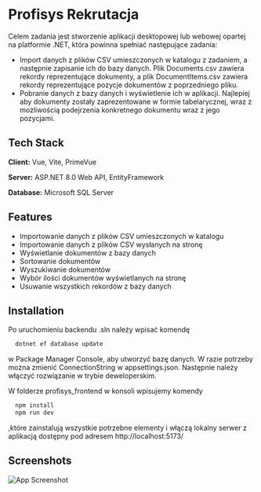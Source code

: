 
# Profisys Rekrutacja

Celem zadania jest stworzenie aplikacji desktopowej lub webowej opartej na platformie .NET, która powinna spełniać następujące zadania:

* Import danych z plików CSV umieszczonych w katalogu z zadaniem, a następnie zapisanie ich do bazy danych. Plik Documents.csv zawiera rekordy reprezentujące dokumenty, a plik DocumentItems.csv zawiera rekordy reprezentujące pozycje dokumentów z poprzedniego pliku.
* Pobranie danych z bazy danych i wyświetlenie ich w aplikacji. Najlepiej aby dokumenty zostały zaprezentowane w formie tabelarycznej, wraz z możliwością podejrzenia konkretnego dokumentu wraz z jego pozycjami.


## Tech Stack

**Client:** Vue, Vite, PrimeVue

**Server:** ASP.NET 8.0 Web API, EntityFramework

**Database:** Microsoft SQL Server


## Features

- Importowanie danych z plików CSV umieszczonych w katalogu
- Importowanie danych z plików CSV wysłanych na stronę
- Wyświetlanie dokumentów z bazy danych
- Sortowanie dokumentów
- Wyszukiwanie dokumentów
- Wybór ilości dokumentów wyświetlanych na stronę
- Usuwanie wszystkich rekordów z bazy danych


## Installation

Po uruchomieniu backendu .sln należy wpisać komendę

```bash
  dotnet ef database update
```
w Package Manager Console, aby utworzyć bazę danych.
W razie potrzeby można zmienić ConnectionString w appsettings.json.
Następnie należy włączyć rozwiązanie w trybie deweloperskim.


W folderze profisys_frontend w konsoli wpisujemy komendy
```bash
  npm install
  npm run dev
```
,które zainstalują wszystkie potrzebne elementy i włączą lokalny serwer z aplikacją dostępny pod adresem http://localhost:5173/
    
## Screenshots

![App Screenshot](https://i.imgur.com/hsvIkg4.png)

